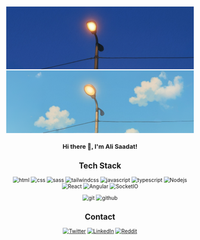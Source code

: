 ![Header - Night](https://github.com/ali36saadat/ali36saadat/raw/main/assets/Header-Night.jpg#gh-dark-mode-only)
![Header - Day](https://github.com/ali36saadat/ali36saadat/raw/main/assets/Header-Day.png#gh-light-mode-only)

<div align="center" >

### Hi there 👋, I'm Ali Saadat!

</div>

<div align="center">

## Tech Stack

![html](https://img.shields.io/static/v1?logo=html5&label=&message=Html&color=2D333B&logoWidth=20&logoColor=EEE&style=flat-square)
![css](https://img.shields.io/static/v1?logo=css3&label=&message=Css&color=2D333B&logoWidth=20&logoColor=EEE&style=flat-square)
![sass](https://img.shields.io/static/v1?logo=sass&label=&message=Sass&color=2D333B&logoWidth=20&logoColor=EEE&style=flat-square)
![tailwindcss](https://img.shields.io/static/v1?logo=tailwindcss&label=&message=Tailwind&color=2D333B&logoWidth=20&logoColor=EEE&style=flat-square)
![javascript](https://img.shields.io/static/v1?logo=javascript&label=&message=Javascript&color=2D333B&logoWidth=20&logoColor=EEE&style=flat-square)
![typescript](https://img.shields.io/static/v1?logo=typescript&label=&message=Typescript&color=2D333B&logoWidth=20&logoColor=EEE&style=flat-square)
![Nodejs](https://img.shields.io/static/v1?logo=nodedotjs&label=&message=NodeJS&color=2D333B&logoWidth=20&logoColor=EEE&style=flat-square)
![React](https://img.shields.io/static/v1?logo=react&label=&message=React&color=2D333B&logoWidth=20&logoColor=EEE&style=flat-square)
![Angular](https://img.shields.io/static/v1?logo=angular&label=&message=Angular&color=2D333B&logoWidth=20&logoColor=EEE&style=flat-square)
![SocketIO](https://img.shields.io/static/v1?logo=socket.io&label=&message=Socket%20IO&color=2D333B&logoWidth=20&logoColor=EEE&style=flat-square)

![git](https://img.shields.io/static/v1?logo=git&label=&message=git&color=2D333B&logoWidth=20&logoColor=EEE&style=flat-square)
![github](https://img.shields.io/static/v1?logo=github&label=&message=Github&color=2D333B&logoWidth=20&logoColor=EEE&style=flat-square)

</div>

<div align="center">

## Contact

<a href="https://x.com/Ali36Saadat">![Twitter](https://img.shields.io/static/v1?logo=x&message=Twitter&label=&color=EEEEEE&logoColor=2D333B&style=flat-square)</a>
<a href="https://www.linkedin.com/in/ali36saadat">![LinkedIn](https://img.shields.io/static/v1?logo=inspire&message=LinkedIn&label=&color=EEEEEE&logoColor=2D333B&style=flat-square)</a>
<a href="https://www.reddit.com/user/Ali36Saadat/">![Reddit](https://img.shields.io/static/v1?logo=reddit&message=Reddit&label=&color=EEEEEE&logoColor=2D333B&style=flat-square)</a>

</div>
